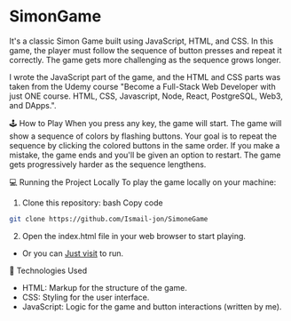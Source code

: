# SimonGame
It's a classic Simon Game built using JavaScript, HTML, and CSS. In this game, the player must follow the sequence of button presses and repeat it correctly. The game gets more challenging as the sequence grows longer.

I wrote the JavaScript part of the game, and the HTML and CSS parts was taken from the Udemy course "Become a Full-Stack Web Developer with just ONE course. HTML, CSS, Javascript, Node, React, PostgreSQL, Web3, and DApps.".

🕹️ How to Play
When you press any key, the game will start.
The game will show a sequence of colors by flashing buttons.
Your goal is to repeat the sequence by clicking the colored buttons in the same order.
If you make a mistake, the game ends and you'll be given an option to restart.
The game gets progressively harder as the sequence lengthens.

💻 Running the Project Locally
To play the game locally on your machine:

1. Clone this repository:
bash
Copy code
```Bash
git clone https://github.com/Ismail-jon/SimoneGame
```
2. Open the index.html file in your web browser to start playing.

- Or you can
[Just visit](https://ismail-jon.github.io/SimoneGame/index.html) to run.

🧠 Technologies Used
- HTML: Markup for the structure of the game.
- CSS: Styling for the user interface.
- JavaScript: Logic for the game and button interactions (written by me).
